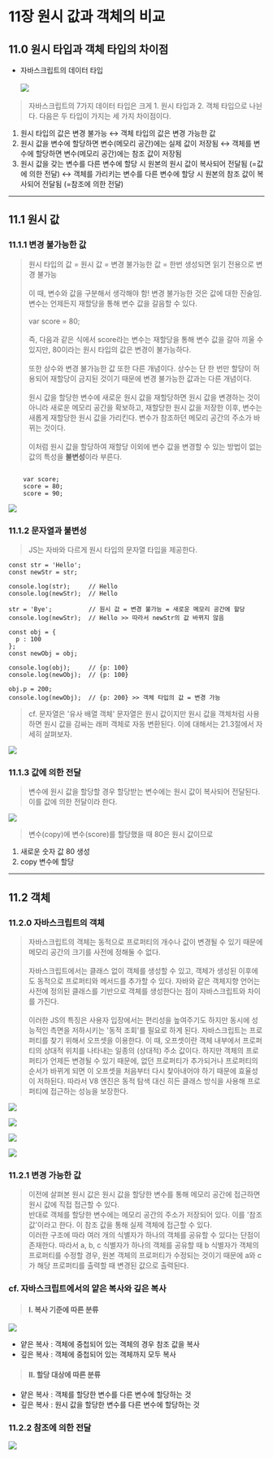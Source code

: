 # 11장 원시 값과 객체의 비교
## 11.0 원시 타입과 객체 타입의 차이점
- 자바스크립트의 데이터 타입 <br/><br/>
![](https://velog.velcdn.com/images/chtoqur/post/568c6bc6-127f-48e7-9927-92717647d3fd/image.png)

> 자바스크립트의 7가지 데이터 타입은 크게 1. 원시 타입과 2. 객체 타입으로 나뉜다. 다음은 두 타입이 가지는 세 가지 차이점이다.<br/>
1. 원시 타입의 값은 변경 불가능 ↔ 객체 타입의 값은 변경 가능한 값
2. 원시 값을 변수에 할당하면 변수(메모리 공간)에는 실제 값이 저장됨 ↔ 객체를 변수에 할당하면 변수(메모리 공간)에는 참조 값이 저장됨
3. 원시 값을 갖는 변수를 다른 변수에 할당 시 원본의 원시 값이 복사되어 전달됨 (=값에 의한 전달) ↔ 객체를 가리키는 변수를 다른 변수에 할당 시 원본의 참조 값이 복사되어 전달됨 (=참조에 의한 전달)

---

## 11.1 원시 값
### 11.1.1 변경 불가능한 값
> 원시 타입의 값 = 원시 값 = 변경 불가능한 값 = 한번 생성되면 읽기 전용으로 변경 불가능 <br/><br/>
이 때, 변수와 값을 구분해서 생각해야 함! 변경 불가능한 것은 값에 대한 진술임. 변수는 언제든지 재할당을 통해 변수 값을 갈음할 수 있다. <br/><br/>
var score = 80; <br/><br/>
즉, 다음과 같은 식에서 score라는 변수는 재할당을 통해 변수 값을 갈아 끼울 수 있지만, 80이라는 원시 타입의 값은 변경이 불가능하다. <br/><br/>
또한 상수와 변경 불가능한 값 또한 다른 개념이다. 상수는 단 한 번만 할당이 허용되어 재할당이 금지된 것이기 때문에 변경 불가능한 값과는 다른 개념이다. <br/><br/>
원시 값을 할당한 변수에 새로운 원시 값을 재할당하면 원시 값을 변경하는 것이 아니라 새로운 메모리 공간을 확보하고, 재할당한 원시 값을 저장한 이후, 변수는 새롭게 재할당한 원시 값을 가리킨다. 변수가 참조하던 메모리 공간의 주소가 바뀌는 것이다. <br/><br/>
이처럼 원시 값을 할당하여 재할당 이외에 변수 값을 변경할 수 있는 방법이 없는 값의 특성을 **불변성**이라 부른다.  

```JS

	var score;
	score = 80;
	score = 90;

```
![](https://velog.velcdn.com/images/chtoqur/post/05221ed8-6ea6-4117-82e0-83814e12e388/image.png)

### 11.1.2 문자열과 불변성
> JS는 자바와 다르게 원시 타입의 문자열 타입을 제공한다. 

```
const str = 'Hello';
const newStr = str;

console.log(str);     // Hello
console.log(newStr);  // Hello

str = 'Bye';          // 원시 값 = 변경 불가능 = 새로운 메모리 공간에 할당
console.log(newStr);  // Hello >> 따라서 newStr의 값 바뀌지 않음

const obj = {
  p : 100
};
const newObj = obj;

console.log(obj);     // {p: 100}
console.log(newObj);  // {p: 100}

obj.p = 200;                                       
console.log(newObj);  // {p: 200} >> 객체 타입의 값 = 변경 가능
```

> cf. 문자열은 '유사 배열 객체'
문자열은 원시 값이지만 원시 값을 객체처럼 사용하면 원시 값을 감싸는 래퍼 객체로 자동 변환된다. 이에 대해서는 21.3절에서 자세히 살펴보자.

![](https://velog.velcdn.com/images/chtoqur/post/0703bfd9-cc09-4561-96b1-d7d0ce7a4477/image.png)


### 11.1.3 값에 의한 전달
> 변수에 원시 값을 할당할 경우 할당받는 변수에는 원시 값이 복사되어 전달된다. 이를 값에 의한 전달이라 한다.

![](https://velog.velcdn.com/images/chtoqur/post/a51bb438-de4c-4d0f-ac67-98dd5985b10d/image.png)
> 변수(copy)에 변수(score)를 할당했을 때
80은 원시 값이므로
1. 새로운 숫자 값 80 생성
2. copy 변수에 할당

---

## 11.2 객체
### 11.2.0 자바스크립트의 객체
> 자바스크립트의 객체는 동적으로 프로퍼티의 개수나 값이 변경될 수 있기 때문에 메모리 공간의 크기를 사전에 정해둘 수 없다. <br/><br/>
자바스크립트에서는 클래스 없이 객체를 생성할 수 있고, 객체가 생성된 이후에도 동적으로 프로퍼티와 메서드를 추가할 수 있다. 자바와 같은 객체지향 언어는 사전에 정의된 클래스를 기반으로 객체를 생성한다는 점이 자바스크립트와 차이를 가진다. <br/><br/>
이러한 JS의 특징은 사용자 입장에서는 편리성을 높여주기도 하지만 동시에 성능적인 측면을 저하시키는 '동적 조회'를 필요로 하게 된다. 자바스크립트는 프로퍼티를 찾기 위해서 오프셋을 이용한다. 이 때, 오프셋이란 객체 내부에서 프로퍼티의 상대적 위치를 나타내는 일종의 (상대적) 주소 값이다. 하지만 객체의 프로퍼티가 언제든 변경될 수 있기 때문에, 없던 프로퍼티가 추가되거나 프로퍼티의 순서가 바뀌게 되면 이 오프셋을 처음부터 다시 찾아내어야 하기 때문에 효율성이 저하된다. 따라서 V8 엔진은 동적 탐색 대신 히든 클래스 방식을 사용해 프로퍼티에 접근하는 성능을 보장한다.

![](https://velog.velcdn.com/images/chtoqur/post/012315bd-aa9d-450d-aebf-d97464c01f8f/image.png)

![](https://velog.velcdn.com/images/chtoqur/post/c7e089cc-c74e-4f1a-9f16-106331b100cd/image.png)

![](https://velog.velcdn.com/images/chtoqur/post/13c8324c-cd43-4d29-b797-e4619672d7f2/image.png)

![](https://velog.velcdn.com/images/chtoqur/post/d808a148-a61d-49a5-9af2-1c3b77be3eb6/image.png)


### 11.2.1 변경 가능한 값 
> 이전에 살펴본 원시 값은 원시 값을 할당한 변수를 통해 메모리 공간에 접근하면 원시 값에 직접 접근할 수 있다. <br/>
반대로 객체를 할당한 변수에는 메모리 공간의 주소가 저장되어 있다. 이를 '참조 값'이라고 한다. 이 참조 값을 통해 실제 객체에 접근할 수 있다. <br/>
이러한 구조에 따라 여러 개의 식별자가 하나의 객체를 공유할 수 있다는 단점이 존재한다. 따라서 a, b, c 식별자가 하나의 객체를 공유할 때 b 식별자가 객체의 프로퍼티를 수정할 경우, 원본 객체의 프로퍼티가 수정되는 것이기 때문에 a와 c가 해당 프로퍼티를 출력할 때 변경된 값으로 출력된다.

### cf. 자바스크립트에서의 얕은 복사와 깊은 복사
> #### I. 복사 기준에 따른 분류
![](https://velog.velcdn.com/images/chtoqur/post/d160bd6f-46db-44d6-bfb3-f299a6890250/image.png)
- 얕은 복사 : 객체에 중첩되어 있는 객체의 경우 참조 값을 복사
- 깊은 복사 : 객체에 중첩되어 있는 객체까지 모두 복사 <br/>
> #### II. 할당 대상에 따른 분류
- 얕은 복사 : 객체를 할당한 변수를 다른 변수에 할당하는 것
- 깊은 복사 : 원시 값을 할당한 변수를 다른 변수에 할당하는 것

### 11.2.2 참조에 의한 전달
![](https://velog.velcdn.com/images/chtoqur/post/17e70f94-9f83-4a3d-9e8f-7613599294be/image.png)
